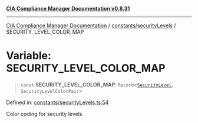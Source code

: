 [**CIA Compliance Manager Documentation v0.8.31**](../../../README.md)

***

[CIA Compliance Manager Documentation](../../../modules.md) / [constants/securityLevels](../README.md) / SECURITY\_LEVEL\_COLOR\_MAP

# Variable: SECURITY\_LEVEL\_COLOR\_MAP

> `const` **SECURITY\_LEVEL\_COLOR\_MAP**: `Record`\<[`SecurityLevel`](../../../types/cia/type-aliases/SecurityLevel.md), `SecurityLevelColorPair`\>

Defined in: [constants/securityLevels.ts:54](https://github.com/Hack23/cia-compliance-manager/blob/85c025371255f412469ec0119911b7cb143a6212/src/constants/securityLevels.ts#L54)

Color coding for security levels
